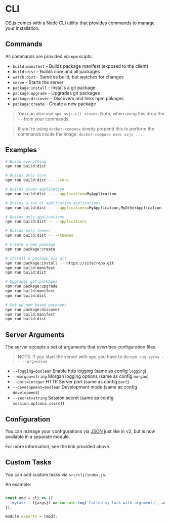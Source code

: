 # CLI

OS.js comes with a Node CLI utility that provides commands to manage your installation.

## Commands

All commands are provided via `npm` scipts:

* `build:manifest` - Builds package manifest (exposed to the client)
* `build:dist` - Builds core and all packages
* `watch:dist` - Same as build, but watches for changes
* `serve` - Starts the server
* `package:install` - Installs a git package
* `package:upgrade` - Upgrades git packages
* `package:discover` - Discovers and links npm pakages
* `package:create` - Create a new package

> You can also use `npx osjs-cli <task>`. Note, when using this drop the `--` from your commands.

> If you're using `docker-compose` simply prepend this to perform the commands inside the image: `docker-compose exec osjs ...`.

## Examples

```bash
# Build everything
npm run build:dist

# Builds only core
npm run build:dist -- --core

# Builds given application
npm run build:dist -- --application=MyApplication

# Builds a set of application applications
npm run build:dist -- --applications=MyApplication,MyOtherApplication

# Builds only applications
npm run build:dist -- --applications

# Builds only themes
npm run build:dist -- --themes

# Create a new package
npm run package:create

# Install a package via git
npm run package:install -- https://site/repo.git
npm run build:manifest
npm run build:dist

# Upgrades git packages
npm run package:upgrade
npm run build:manifest
npm run build:dist

# Set up npm based packages
npm run package:discover
npm run build:manifest
npm run build:dist
```

## Server Arguments

The server accepts a set of arguments that *overrides* configuration files.

> NOTE: If you start the server with `npm`, you have to do `npm run serve -- --arg=value`

* `--logging=boolean` Enable http logging (same as config `logging`)
* `--morgan=string` Morgan logging options (same as config `morgan`)
* `--port=integer` HTTP Server port (same as config `port`)
* `--development=boolean` Development mode (same as config `development`)
* `--secret=string` Session secret (same as config `session.options.secret`)

## Configuration

You can manage your configurations via [JSON](https://github.com/os-js/osjs-json-config-cli) just like in v2, but is now available in a separate module.

For more information, see the link provided above.

## Custom Tasks

You can add custom tasks via `src/cli/index.js`.

An example:

```javascript

const mod = cli => ({
  'mytask': ({args}) => console.log('Called my task with arguments', args)
});

module.exports = [mod];
```
